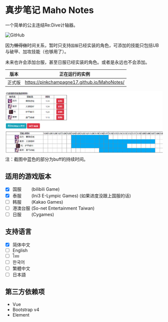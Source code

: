 # 真步笔记 Maho Notes
一个简单的公主连结Re:Dive计轴器。

![GitHub](https://img.shields.io/github/license/PinkChampagne17/MahoNotes?style=flat-square)

因为~~懒得做~~时间关系，暂时只支持``国服``已经实装的角色，可添加的技能只包括UB与破甲、加攻技能（也够用了）。

未来也许会添加台服，甚至日服已经实装的角色。或者是永远也不会添加。

|  版本   | 正在运行的实例  |
|  :--:  | :--:  |
| 正式版  | https://pinkchampagne17.github.io/MahoNotes/ |
 
![截图1](./screenshot/1.png)
注：截图中蓝色的部分为buff的持续时间。

## 适用的游戏版本
- [x] 国服　　 (bilibili Game)
- [x] 泰服　　 (Ini3 E-Lympic Games) (如果进度没跟上国服的话)
- [ ] 韩服　　 (Kakao Games)
- [ ] 港澳台服 (So-net Entertainment Taiwan)
- [ ] 日服　　 (Cygames)

## 支持语言
- [x] 简体中文
- [ ] English
- [ ] ไทย
- [ ] 한국어
- [ ] 繁體中文
- [ ] 日本語

## 第三方依赖项
- Vue
- Bootstrap v4
- Element
